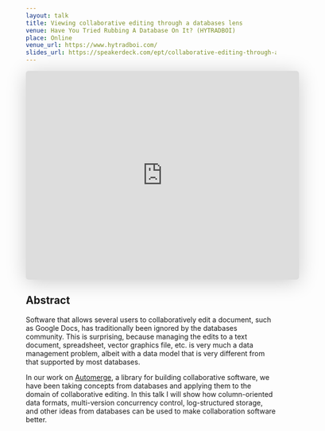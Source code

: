 ```yaml
---
layout: talk
title: Viewing collaborative editing through a databases lens
venue: Have You Tried Rubbing A Database On It? (HYTRADBOI)
place: Online
venue_url: https://www.hytradboi.com/
slides_url: https://speakerdeck.com/ept/collaborative-editing-through-a-databases-lens
---
```


<iframe class="speakerdeck-iframe" frameborder="0" src="https://speakerdeck.com/player/a37bd2597afd4f13bad5cb1e89688ba7" title="Collaborative editing through a databases lens" allowfullscreen="true" mozallowfullscreen="true" webkitallowfullscreen="true" style="border: 0px; background: padding-box padding-box rgba(0, 0, 0, 0.1); margin: 0px; padding: 0px; border-radius: 6px; box-shadow: rgba(0, 0, 0, 0.2) 0px 5px 40px; width: 550px; height: 420px;" data-ratio="1.3333333333333333"></iframe>

Abstract
--------

Software that allows several users to collaboratively edit a document, such as Google Docs, has
traditionally been ignored by the databases community. This is surprising, because managing the
edits to a text document, spreadsheet, vector graphics file, etc. is very much a data management
problem, albeit with a data model that is very different from that supported by most databases.

In our work on [Automerge](https://automerge.org/), a library for building
collaborative software, we have been taking concepts from databases and applying them to the domain
of collaborative editing. In this talk I will show how column-oriented data formats, multi-version
concurrency control, log-structured storage, and other ideas from databases can be used to make
collaboration software better.
